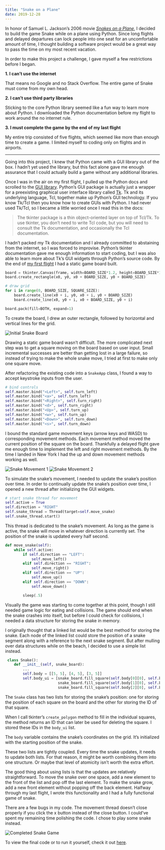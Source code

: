 ```yaml
---
title: "Snake on a Plane"
date: 2019-12-28
---
```

In honor of Samuel L. Jackson’s 2006 movie [*Snakes on a Plane*](https://www.imdb.com/title/tt0417148/), I decided to build the game Snake while on a plane using Python. Since long flights and delayed departures can lock people into one seat for an uncomfortable amount of time, I thought building a software project would be a great way to pass the time on my most recent vacation.

In order to make this project a challenge, I gave myself a few restrictions before I began.

__1. I can’t use the internet__

That means no Google and no Stack Overflow. The entire game of Snake must come from my own head.

__2. I can’t use third party libraries__

Sticking to the core Python library seemed like a fun way to learn more about Python. I downloaded the Python documentation before my flight to work around the no internet rule.

__3. I must complete the game by the end of my last flight__

My entire trip consisted of five flights, which seemed like more than enough time to create a game. I limited myself to coding only on flights and in airports.

---

Going into this project, I knew that Python came with a GUI library out of the box. I hadn’t yet used the library, but this fact alone gave me enough assurance that I could actually build a game without any additional libraries.

Once I was in the air on my first flight, I pulled up the Python docs and scrolled to the [GUI library](https://docs.python.org/3/library/tk.html). Python’s GUI package is actually just a wrapper for a preexisting graphical user interface library called [Tk](https://www.tcl.tk/). Tk and its underlying language, Tcl, together make up Python’s GUI technology. If you know Tk/Tcl then you know how to create GUIs with Python. I had never used Tk/Tcl, so I became a little worried once I read this in the docs:

>The tkinter package is a thin object-oriented layer on top of Tcl/Tk. To use tkinter, you don’t need to write Tcl code, but you will need to consult the Tk documentation, and occasionally the Tcl documentation.

I hadn’t packed my Tk documentation and I already committed to abstaining from the internet, so I was forced to improvise. Python’s tkinter documentation gave me enough information to start coding, but I was also able to learn more about Tk’s GUI widgets through Python’s source code. By the end of [my first flight](https://bitbucket.org/schlomer/snake-on-a-plane/commits/2e8c62b9e3f6b77266cbd4a4c5e64fcf9a438aa0) I had a static game board built.

```python
board = tkinter.Canvas(frame, width=BOARD_SIZE*1.2, height=BOARD_SIZE*1.2)
board.create_rectangle(x0, y0, x0 + BOARD_SIZE, y0 + BOARD_SIZE)

# draw grid
for i in range(0, BOARD_SIZE, SQUARE_SIZE):
    board.create_line(x0 + i, y0, x0 + i, y0 + BOARD_SIZE)
    board.create_line(x0, y0 + i, x0 + BOARD_SIZE, y0 + i)

board.pack(fill=BOTH, expand=1)
```

To create the board, I drew an outer rectangle, followed by horizontal and vertical lines for the grid.

<div class="image-container">
    <img src="snake-board.png" alt="Initial Snake Board">
</div>

Drawing a static game board wasn’t difficult. The more complicated next step was to get a square moving on the board based on user input. Small incremental successes are better than getting lost in a large failure, so instead of trying to make the whole snake move, I tried at first to make only one square move.

After refactoring the existing code into a `SnakeApp` class, I found a way to accept keystroke inputs from the user.

```python
# bind controls
self.master.bind("<Left>", self.turn_left)
self.master.bind("<a>", self.turn_left)
self.master.bind("<Right>", self.turn_right)
self.master.bind("<d>", self.turn_right)
self.master.bind("<Up>", self.turn_up)
self.master.bind("<w>", self.turn_up)
self.master.bind("<Down>", self.turn_down)
self.master.bind("<s>", self.turn_down)
```

I bound the standard game movement keys (arrow keys and WASD) to corresponding movement methods. Each movement method moved the current position of the square on the board. Thankfully a delayed flight gave me enough time to implement the left and right movement methods. By the time I landed in New York I had the up and down movement methods working as well.


<div class="image-container">
    <img src="snake-move-1.png" alt="Snake Movement 1">
    <img src="snake-move-2.png" alt="Snake Movement 2">
</div>

To simulate the snake’s movement, I needed to update the snake’s position over time. In order to continually update the snake’s position over time, I opened a new thread after initializing the GUI widgets.

```python
# start snake thread for movement
self.active = True
self.direction = "RIGHT"
self.snake_thread = Thread(target=self.move_snake)
self.snake_thread.start()
```

This thread is dedicated to the snake’s movement. As long as the game is active, the snake will move in whatever direction is currently set. The position of the snake is updated every half second.

```python
def move_snake(self):
    while self.active:
        if self.direction == "LEFT":
            self.move_left()
        elif self.direction == "RIGHT":
            self.move_right()
        elif self.direction == "UP":
            self.move_up()
        elif self.direction == "DOWN":
            self.move_down()

        sleep(.5)
```

Visually the game was starting to come together at this point, though I still needed game logic for eating and collisions. The game should end when the snake crashes into itself, but before I could check for collisions, I needed a data structure for storing the snake in memory.

I originally thought that a linked list would be the best method for storing the snake. Each node of the linked list could store the position of a snake segment along with a reference to the next snake segment. But after mulling over data structures while on the beach, I decided to use a simple list instead.

```python
 class Snake():
    def __init__(self, snake_board):
        ...
        self.body = [[5, 5], [4, 5], [3, 5]]
        self.body_ui = [snake_board.fill_square(self.body[0][0], self.body[0][1]),
                        snake_board.fill_square(self.body[1][0], self.body[1][1]),
                        snake_board.fill_square(self.body[2][0], self.body[2][1])]
```

The `Snake` class has two lists for storing the snake’s position: one for storing the position of each square on the board and the other for storing the ID of that square.

When I call tkinter’s `create_polygon` method to fill in the individual squares, the method returns an ID that can later be used for deleting the square. I stored these IDs in the `body_ui` list.

The `body` variable contains the snake’s coordinates on the grid. It’s initialized with the starting position of the snake.

These two lists are tightly coupled. Every time the snake updates, it needs to update both lists. For that reason, it might be worth combining them into one structure. Or maybe that level of atomicity isn’t worth the extra effort.

The good thing about using lists is that the updates are relatively straightforward. To move the snake over one space, add a new element to the front of the list and pop off the last element. To make the snake grow, add a new front element without popping off the back element. Halfway through my last flight, I wrote this functionality and I had a fully functional game of snake.

There are a few bugs in my code. The movement thread doesn’t close properly if you click the x button instead of the close button. I could’ve spent my remaining time polishing the code. I chose to play some snake instead.

<div class="image-container">
    <img src="snake-final.png" alt="Completed Snake Game">
</div>

To view the final code or to run it yourself, check it out [here](https://github.com/schlomest/snake-on-a-plane).
